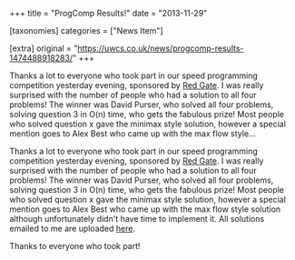 +++
title = "ProgComp Results!"
date = "2013-11-29"

[taxonomies]
categories = ["News Item"]

[extra]
original = "https://uwcs.co.uk/news/progcomp-results-1474488918283/"
+++

<p>Thanks a lot to everyone who took part in our speed programming competition yesterday evening, sponsored by <a href=http://www.red-gate.com/>Red Gate</a>. I was really surprised with the number of people who had a solution to all four problems! The winner was David Purser, who solved all four problems, solving question 3 in O(n) time, who gets the fabulous prize! Most people who solved question x gave the minimax style solution, however a special mention goes to Alex Best who came up with the max flow style...</p>

<!-- more -->

Thanks a lot to everyone who took part in our speed programming competition yesterday evening, sponsored by [Red Gate](http://www.red-gate.com/). I was really surprised with the number of people who had a solution to all four problems\! The winner was David Purser, who solved all four problems, solving question 3 in O(n) time, who gets the fabulous prize\! Most people who solved question x gave the minimax style solution, however a special mention goes to Alex Best who came up with the max flow style solution although unfortunately didn't have time to implement it. All solutions emailed to me are uploaded [here](http://ruth.uwcs.co.uk/progcomp/271113/solutions/).

Thanks to everyone who took part\!

